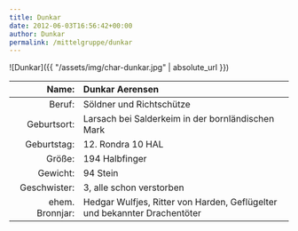 ```yaml
---
title: Dunkar
date: 2012-06-03T16:56:42+00:00
author: Dunkar
permalink: /mittelgruppe/dunkar
---
```


![Dunkar]({{ "/assets/img/char-dunkar.jpg" | absolute_url }})

| Name:           | Dunkar Aerensen                                                           |
| --------------: | :------------------------------------------------------------------------ |
| Beruf:          | Söldner und Richtschütze                                                  |
| Geburtsort:     | Larsach bei Salderkeim in der bornländischen Mark                         |
| Geburtstag:     | 12. Rondra 10 HAL                                                         |
| Größe:          | 194 Halbfinger                                                            |
| Gewicht:        | 94 Stein                                                                  |
| Geschwister:    | 3, alle schon verstorben                                                  |
| ehem. Bronnjar: | Hedgar Wulfjes, Ritter von Harden, Geflügelter und bekannter Drachentöter |
